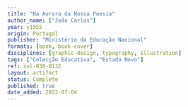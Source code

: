 ```yaml
---
title: "Na Aurora da Nossa Poesia"
author_name: ["João Carlos"]
year: y1955
origin: Portugal
publisher: "Ministério da Educação Nacional"
formats: [book, book-cover]
disciplines: [graphic-design, typography, illustration]
tags: ["Colecção Educativa", "Estado Novo"]
ref: sol-030-0132
layout: artifact
status: Complete
published: true
date_added: 2022-07-04
---
```

